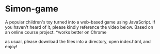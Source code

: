 # Simon-game
A popular children's toy turned into a web-based game using JavaScript. If you haven't heard of it, please kindly reference the video below. Based on an online course project. *works better on Chrome

as usual, please download the files into a directory, open index.html, and enjoy!
